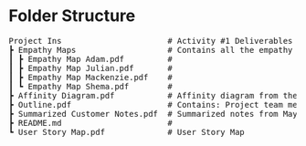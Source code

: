 # Folder Structure
<pre>
Project Ins                      # Activity #1 Deliverables
┣ Empathy Maps                   # Contains all the empathy maps created by each group member  
┃ ┣ Empathy Map Adam.pdf         #
┃ ┣ Empathy Map Julian.pdf       #
┃ ┣ Empathy Map Mackenzie.pdf    #
┃ ┗ Empathy Map Shema.pdf        #
┣ Affinity Diagram.pdf           # Affinity diagram from the affinity diagramming group activity we did  
┣ Outline.pdf                    # Contains: Project team members, project background, northstar & carryover customer, and project assumptions and constraints 
┣ Summarized Customer Notes.pdf  # Summarized notes from May 16th meeting with customers
┣ README.md                      #
┗ User Story Map.pdf             # User Story Map 
</pre>
